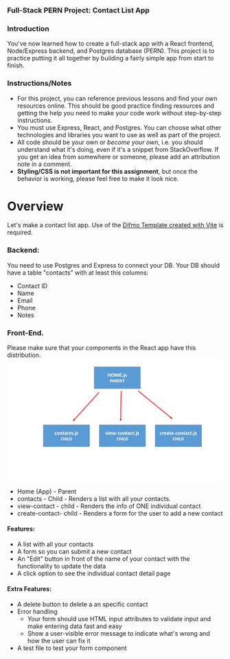 ### Full-Stack PERN Project: Contact List App

### Introduction

You've now learned how to create a full-stack app with a React frontend, Node/Express backend, and Postgres database (PERN). This project is to practice putting it all together by building a fairly simple app from start to finish.

### Instructions/Notes

- For this project, you can reference previous lessons and find your own resources online. This should be good practice finding resources and getting the help you need to make your code work without step-by-step instructions.
- You must use Express, React, and Postgres. You can choose what other technologies and libraries you want to use as well as part of the project.
- All code should be your own or _become your own_, i.e. you should understand what it's doing, even if it's a snippet from StackOverflow. If you get an idea from somewhere or someone, please add an attribution note in a comment.
- **Styling/CSS is not important for this assignment**, but once the behavior is working, please feel free to make it look nice.

# Overview

Let's make a contact list app. Use of the [Difmo Template created with Vite](https://github.com/Difmo/curriculum/tree/main/projects/2023TemplateWithVite) is required.

### Backend:

You need to use Postgres and Express to connect your DB.
Your DB should have a table "contacts" with at least this columns:

- Contact ID
- Name
- Email
- Phone
- Notes

### Front-End.

Please make sure that your components in the React app have this distribution.
![Screenshot](https://github.com/Yosolita1978/screenshoots/blob/main/week11/lo90b1.jpeg?raw=true)

- Home (App) - Parent
- contacts - Child - Renders a list with all your contacts.
- view-contact - child - Renders the info of ONE individual contact
- create-contact- child - Renders a form for the user to add a new contact

#### Features:

- A list with all your contacts
- A form so you can submit a new contact
- An "Edit" button in front of the name of your contact with the functionality to update the data
- A click option to see the individual contact detail page

#### Extra Features:

- A delete button to delete a an specific contact
- Error handling
  - Your form should use HTML input attributes to validate input and make entering data fast and easy
  - Show a user-visible error message to indicate what's wrong and how the user can fix it
- A test file to test your form component
